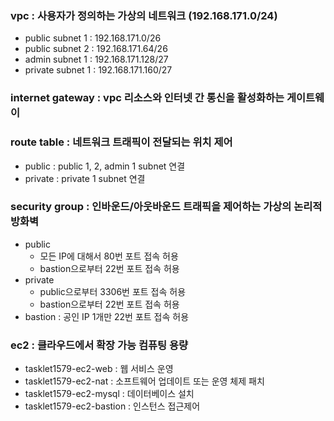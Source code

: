 ### vpc : 사용자가 정의하는 가상의 네트워크 (192.168.171.0/24)
- public subnet 1 : 192.168.171.0/26
- public subnet 2 : 192.168.171.64/26
- admin subnet 1 : 192.168.171.128/27
- private subnet 1 : 192.168.171.160/27

### internet gateway : vpc 리소스와 인터넷 간 통신을 활성화하는 게이트웨이

### route table : 네트워크 트래픽이 전달되는 위치 제어
- public : public 1, 2, admin 1 subnet 연결
- private : private 1 subnet 연결

### security group : 인바운드/아웃바운드 트래픽을 제어하는 가상의 논리적 방화벽
- public
    - 모든 IP에 대해서 80번 포트 접속 허용
    - bastion으로부터 22번 포트 접속 허용
- private
  - public으로부터 3306번 포트 접속 허용
  - bastion으로부터 22번 포트 접속 허용
- bastion : 공인 IP 1개만 22번 포트 접속 허용

### ec2 : 클라우드에서 확장 가능 컴퓨팅 용량
- tasklet1579-ec2-web : 웹 서비스 운영
- tasklet1579-ec2-nat : 소프트웨어 업데이트 또는 운영 체제 패치
- tasklet1579-ec2-mysql : 데이터베이스 설치
- tasklet1579-ec2-bastion : 인스턴스 접근제어
